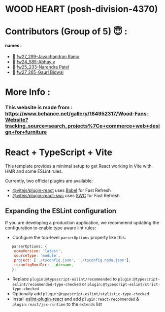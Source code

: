 # WOOD HEART (posh-division-4370)

# Contributors (Group of 5) 😇 :

#### names : 

* :bust_in_silhouette: [fw27_299-Jayachandran Ramu](https://github.com/JayachandranRamu)
* :bust_in_silhouette: [fw24_585-Abhay v]()  
* :bust_in_silhouette: [fw25_233-Narendra Patel]()
* :bust_in_silhouette: [fw27_265-Gauri Bidwai](https://github.com/gitusergb)


# More Info :

###  This website is made from  : https://www.behance.net/gallery/164952317/Wood-Fans-Website?tracking_source=search_projects%7Ce+commerce+web+design+for+furniture



# React + TypeScript + Vite

This template provides a minimal setup to get React working in Vite with HMR and some ESLint rules.

Currently, two official plugins are available:

- [@vitejs/plugin-react](https://github.com/vitejs/vite-plugin-react/blob/main/packages/plugin-react/README.md) uses [Babel](https://babeljs.io/) for Fast Refresh
- [@vitejs/plugin-react-swc](https://github.com/vitejs/vite-plugin-react-swc) uses [SWC](https://swc.rs/) for Fast Refresh

## Expanding the ESLint configuration

If you are developing a production application, we recommend updating the configuration to enable type aware lint rules:

- Configure the top-level `parserOptions` property like this:

```js
   parserOptions: {
    ecmaVersion: 'latest',
    sourceType: 'module',
    project: ['./tsconfig.json', './tsconfig.node.json'],
    tsconfigRootDir: __dirname,
   },
```

- Replace `plugin:@typescript-eslint/recommended` to `plugin:@typescript-eslint/recommended-type-checked` or `plugin:@typescript-eslint/strict-type-checked`
- Optionally add `plugin:@typescript-eslint/stylistic-type-checked`
- Install [eslint-plugin-react](https://github.com/jsx-eslint/eslint-plugin-react) and add `plugin:react/recommended` & `plugin:react/jsx-runtime` to the `extends` list
